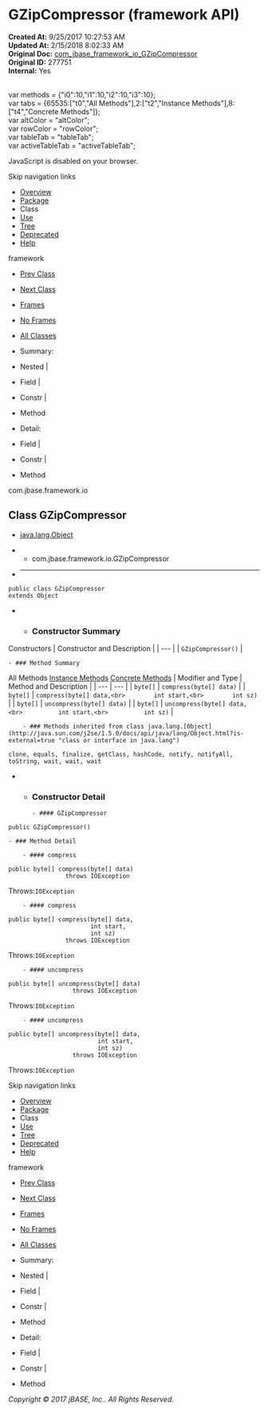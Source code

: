 # GZipCompressor (framework   API)

**Created At:** 9/25/2017 10:27:53 AM  
**Updated At:** 2/15/2018 8:02:33 AM  
**Original Doc:** [com_jbase_framework_io_GZipCompressor](https://docs.jbase.com/39220-io/com_jbase_framework_io_GZipCompressor)  
**Original ID:** 277751  
**Internal:** Yes  

<!--<br>    try {<br>        if (location.href.indexOf('is-external=true') == -1) {<br>            parent.document.title="GZipCompressor (framework   API)";<br>        }<br>    }<br>    catch(err) {<br>    }<br>//--><br>var methods = {"i0":10,"i1":10,"i2":10,"i3":10};<br>var tabs = {65535:["t0","All Methods"],2:["t2","Instance Methods"],8:["t4","Concrete Methods"]};<br>var altColor = "altColor";<br>var rowColor = "rowColor";<br>var tableTab = "tableTab";<br>var activeTableTab = "activeTableTab";
JavaScript is disabled on your browser.

Skip navigation links

- [Overview](../../../../overview-summary.html)
- [Package](./../com.jbase.framework.io-%28framework---api%29)
- Class
- [Use](./../class-use/uses-of-class-com.jbase.framework.io.gzipcompressor-%28framework---api%29)
- [Tree](./../com.jbase.framework.io-class-hierarchy-%28framework---api%29)
- [Deprecated](../../../../deprecated-list.html)
- [Help](../../../../help-doc.html)


framework <br>

- [Prev Class](./../errorresponse-%28framework---api%29 "class in com.jbase.framework.io")
- [Next Class](./../ibyteobject-%28framework---api%29 "interface in com.jbase.framework.io")


- [Frames](./.)
- [No Frames](./.)


- [All Classes](../../../../allclasses-noframe.html)


<!--<br>  allClassesLink = document.getElementById("allclasses\_navbar\_top");<br>  if(window==top) {<br>    allClassesLink.style.display = "block";<br>  }<br>  else {<br>    allClassesLink.style.display = "none";<br>  }<br>  //-->

- Summary:
- Nested |
- Field |
- Constr |
- Method


- Detail:
- Field |
- Constr |
- Method

com.jbase.framework.io

## Class GZipCompressor

- [java.lang.Object](http://java.sun.com/j2se/1.5.0/docs/api/java/lang/Object.html?is-external=true "class or interface in java.lang")
- - com.jbase.framework.io.GZipCompressor


- * * *


```
public class GZipCompressor
extends Object
```

- - ### Constructor Summary


Constructors | Constructor and Description |
| --- |
| `GZipCompressor()`  |


    - ### Method Summary


All Methods [Instance Methods](javascript:show%282%29;) [Concrete Methods](javascript:show%288%29;) | Modifier and Type | Method and Description |
| --- | --- |
| `byte[]` | `compress(byte[] data)`  |
| `byte[]` | `compress(byte[] data,<br>        int start,<br>        int sz)`  |
| `byte[]` | `uncompress(byte[] data)`  |
| `byte[]` | `uncompress(byte[] data,<br>          int start,<br>          int sz)`  |


        - ### Methods inherited from class java.lang.[Object](http://java.sun.com/j2se/1.5.0/docs/api/java/lang/Object.html?is-external=true "class or interface in java.lang")
`clone, equals, finalize, getClass, hashCode, notify, notifyAll, toString, wait, wait, wait`

- - ### Constructor Detail

        - #### GZipCompressor

```
public GZipCompressor()
```


    - ### Method Detail

        - #### compress

```
public byte[] compress(byte[] data)
                throws IOException
```
Throws:`IOException`


        - #### compress

```
public byte[] compress(byte[] data,
                       int start,
                       int sz)
                throws IOException
```
Throws:`IOException`


        - #### uncompress

```
public byte[] uncompress(byte[] data)
                  throws IOException
```
Throws:`IOException`


        - #### uncompress

```
public byte[] uncompress(byte[] data,
                         int start,
                         int sz)
                  throws IOException
```
Throws:`IOException`

Skip navigation links

- [Overview](../../../../overview-summary.html)
- [Package](./../com.jbase.framework.io-%28framework---api%29)
- Class
- [Use](./../class-use/uses-of-class-com.jbase.framework.io.gzipcompressor-%28framework---api%29)
- [Tree](./../com.jbase.framework.io-class-hierarchy-%28framework---api%29)
- [Deprecated](../../../../deprecated-list.html)
- [Help](../../../../help-doc.html)


framework <br>

- [Prev Class](./../errorresponse-%28framework---api%29 "class in com.jbase.framework.io")
- [Next Class](./../ibyteobject-%28framework---api%29 "interface in com.jbase.framework.io")


- [Frames](./.)
- [No Frames](./.)


- [All Classes](../../../../allclasses-noframe.html)


<!--<br>  allClassesLink = document.getElementById("allclasses\_navbar\_bottom");<br>  if(window==top) {<br>    allClassesLink.style.display = "block";<br>  }<br>  else {<br>    allClassesLink.style.display = "none";<br>  }<br>  //-->

- Summary:
- Nested |
- Field |
- Constr |
- Method


- Detail:
- Field |
- Constr |
- Method

*Copyright © 2017 jBASE, Inc.. All Rights Reserved.*
